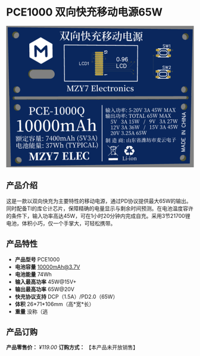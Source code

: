 # PCE1000 双向快充移动电源65W

![](img/IMG_2413.png)

## 产品介绍
这是一款以双向快充为主要特性的移动电源，通过PD协议提供最大65W的输出。同时配备TI的库仑计芯片，保障精确的电量显示与剩余时间预测。在电池温度容许的条件下，输入功率高达45W，可在1小时20分钟内完成自充。采用3节21700锂电池，体积小巧，仅一个手掌大，可轻松携带。

## 产品特性
- **产品型号**    PCE1000
- **电池容量**    10000mAh@3.7V
- **电池能量**    74Wh
- **输入最高功率**    45W@15V+
- **输出最高功率**    65W@20V
- **快充协议支持**    DCP（1.5A）/PD2.0（65W）
- **体积**    26\*71\*106mm（高\*宽\*长）
- **重量**    没称（逃

## 产品订购
**产品零售价：** *¥119.00*
**订购方式：** 【本产品未开放销售】
